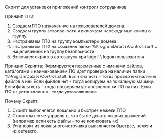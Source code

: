 Скрипт для установки приложений контроля сотрудников 

Принцип ГПО:
1. Создаем ГПО назначенное на пользователей домена.
2. Создаем группу безопасности и включаем необходимые компы в группу.
3. Настраиваем ГПО на группу компьютеры домена.
4. Настраиваем ГПО на создание папки %ProgramData%\Control_staff с нацеливанием на группу безопасности. 
5. Включаем скрипт в автозапуск при logoff \ logon пользователя

Принцип Скрипта:
Формируются переменные с именами файлов, каталогами и наименованием ПО 
идет проверка на наличие папки %ProgramData%\Control_staff. Если она есть - тогда проверяем наличие файлов в ней 
Если файлов нет - тогда копируем на локальную машину. 
Если файлы есть - тогда проверяем установленно ли ПО на них. 
Если ПО не установленно - тогда устанавливаем. 

Почему Скрипт:
1. Скрипт выполняется локально и быстрее нежели ГПО
2. Скриптом легче управлять, что бы не делать лишних движений (например если есть файлы - то не копировать их)
3. Установка из локального источника выполняется быстрее, нежели из сетевого.

